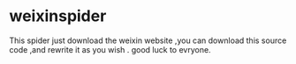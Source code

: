 weixinspider
============

 This spider just download the weixin website ,you can download this source code ,and rewrite it as you wish . 
 good luck to evryone.
